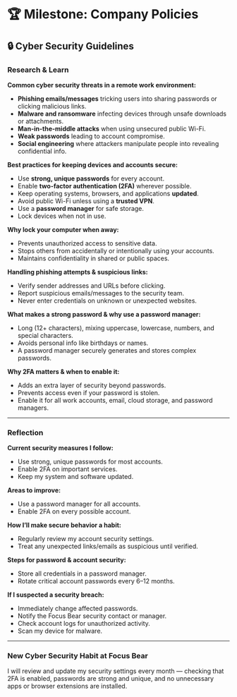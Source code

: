 # 🏆 Milestone: Company Policies  
## 🔒 Cyber Security Guidelines

### Research & Learn

**Common cyber security threats in a remote work environment:**  
- **Phishing emails/messages** tricking users into sharing passwords or clicking malicious links.  
- **Malware and ransomware** infecting devices through unsafe downloads or attachments.  
- **Man-in-the-middle attacks** when using unsecured public Wi-Fi.  
- **Weak passwords** leading to account compromise.  
- **Social engineering** where attackers manipulate people into revealing confidential info.

**Best practices for keeping devices and accounts secure:**  
- Use **strong, unique passwords** for every account.  
- Enable **two-factor authentication (2FA)** wherever possible.  
- Keep operating systems, browsers, and applications **updated**.  
- Avoid public Wi-Fi unless using a **trusted VPN**.  
- Use a **password manager** for safe storage.  
- Lock devices when not in use.  

**Why lock your computer when away:**  
- Prevents unauthorized access to sensitive data.  
- Stops others from accidentally or intentionally using your accounts.  
- Maintains confidentiality in shared or public spaces.

**Handling phishing attempts & suspicious links:**  
- Verify sender addresses and URLs before clicking.  
- Report suspicious emails/messages to the security team.  
- Never enter credentials on unknown or unexpected websites.  

**What makes a strong password & why use a password manager:**  
- Long (12+ characters), mixing uppercase, lowercase, numbers, and special characters.  
- Avoids personal info like birthdays or names.  
- A password manager securely generates and stores complex passwords.  

**Why 2FA matters & when to enable it:**  
- Adds an extra layer of security beyond passwords.  
- Prevents access even if your password is stolen.  
- Enable it for all work accounts, email, cloud storage, and password managers.

---

### Reflection

**Current security measures I follow:**  
- Use strong, unique passwords for most accounts.  
- Enable 2FA on important services.  
- Keep my system and software updated.  

**Areas to improve:**  
- Use a password manager for all accounts.  
- Enable 2FA on every possible account.  

**How I’ll make secure behavior a habit:**  
- Regularly review my account security settings.  
- Treat any unexpected links/emails as suspicious until verified.  

**Steps for password & account security:**  
- Store all credentials in a password manager.  
- Rotate critical account passwords every 6–12 months.  

**If I suspected a security breach:**  
- Immediately change affected passwords.  
- Notify the Focus Bear security contact or manager.  
- Check account logs for unauthorized activity.  
- Scan my device for malware.

---

### New Cyber Security Habit at Focus Bear
I will review and update my security settings every month — checking that 2FA is enabled, passwords are strong and unique, and no unnecessary apps or browser extensions are installed.
